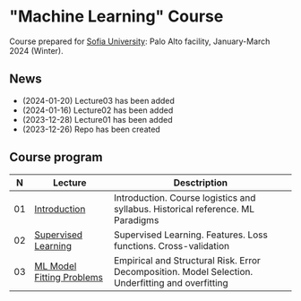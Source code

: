 # "Machine Learning" Course
Course prepared for [Sofia University](https://www.sofia.edu): Palo Alto facility, January-March 2024 (Winter).

## News
* (2024-01-20) Lecture03 has been added
* (2024-01-16) Lecture02 has been added
* (2023-12-28) Lecture01 has been added
* (2023-12-26) Repo has been created

## Course program
| N  | Lecture       | Desctription                                 | 
| -- | ------------- | -------------                                | 
| 01 | [Introduction](/lectures/lecture01_2024w.pdf)    | Introduction. Course logistics and syllabus. Historical reference. ML Paradigms |
| 02 | [Supervised Learning](/lectures/lecture02_2024w.pdf)    | Supervised Learning. Features. Loss functions. Cross-validation |
| 03 | [ML Model Fitting Problems](/lectures/lecture02_2024w.pdf)    | Empirical and Structural Risk. Error Decomposition. Model Selection. Underfitting and overfitting |

	
